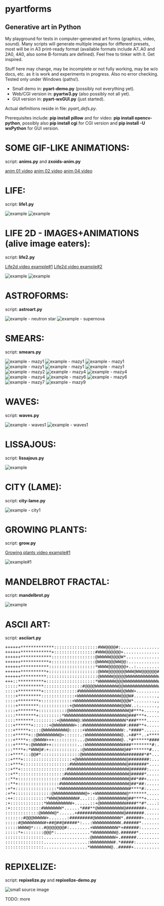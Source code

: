 # pyartforms

## Generative art in Python

My playground for tests in computer-generated art forms (graphics, video, sound). 
Many scripts will generate multiple images for different presets, most will be in A3 print-ready format (available formats include A7..A0 and 2A0, 4A0, also some B-formats are defined).
Feel free to tinker with it. Get inspired.

Stuff here may change, may be incomplete or not fully working, may be w/o docs, etc. 
as it is work and experiments in progress. Also no error checking. Tested only under Windows (paths!).

- Small demo in: **pyart-demo.py** (possibly not everything yet). 
- Web/CGI version in: **pyartw3.py** (also possibly not all yet). 
- GUI version in: **pyart-wxGUI.py** (just started).

Actual definitions reside in file: *pyart_defs.py*.

Prerequisites include: **pip install pillow** and for video: **pip install opencv-python**, 
possibly also **pip install cgi** for CGI version 
and **pip install -U wxPython** for GUI version.



# SOME GIF-LIKE ANIMATIONS:
script: **anims.py** and **zxoids-anim.py**

[anim 01 video](https://www.youtube.com/watch?v=-vyr4g9q0Go)
[anim 02 video](https://www.youtube.com/watch?v=3LewUnBFg2c)
[anim 04 video](https://www.youtube.com/watch?v=SGWo8JxQPTU)

# LIFE:
script: **life1.py**

![example](/examples/life-0003.png?raw=true "Life example")
![example](/examples/life-0007.png?raw=true "Life example")

# LIFE 2D - IMAGES+ANIMATIONS (alive image eaters):
script: **life2.py**

[Life2d video example#1](https://www.youtube.com/watch?v=FofqSbcO2W8)
[Life2d video example#2](https://www.youtube.com/watch?v=Ce1yVJNs3AM)

![example](/examples/zz-life2d-001-f2a.png?raw=true "Life example")
![example](/examples/zz-life2d-001-f2b.png?raw=true "Life example")

# ASTROFORMS:
script: **astroart.py**

![example - neutron star](/examples/zz-04-neutronstar-cir.png?raw=true "Astro example - neutron star")
![example - supernova](/examples/zz-astro-06-supernova-cir.png?raw=true "Astro example - supernova")

# SMEARS:
script: **smears.py**

![example - mazy1](/examples/SMEARS1-1748x1240-04-001-20190422132718.png?raw=true "Smears#1 example")
![example - mazy1](/examples/SMEARS1-1748x1240-23-001-20190422132718.png?raw=true "Smears#1 example")
![example - mazy1](/examples/SMEARS1-1748x1240-26-001-20190422132718.png?raw=true "Smears#1 example")
![example - mazy1](/examples/SMEARS1-1748x1240-27-001-20190422132718.png?raw=true "Smears#1 example")
![example - mazy1](/examples/SMEARS1-1748x1240-43-001-20190422132718.png?raw=true "Smears#1 example")
![example - mazy1](/examples/SMEARS1-1748x1240-46-001-20190422132718.png?raw=true "Smears#1 example")
![example - mazy2](/examples/SMEARS2-1748x1240-15-001-20190422133254.png?raw=true "Smears#2 example")
![example - mazy4](/examples/SMEARS4-1748x1240-01-001-20190422133419.png?raw=true "Smears#4 example")
![example - mazy4](/examples/SMEARS4-1748x1240-06-001-20190422133419.png?raw=true "Smears#4 example")
![example - mazy4](/examples/SMEARS4-1748x1240-37-001-20190422133419.png?raw=true "Smears#4 example")
![example - mazy6](/examples/SMEARS6-1748x1240-05-001-20190422133450.png?raw=true "Smears#6 example")
![example - mazy6](/examples/SMEARS6-1748x1240-09-001-20190422133450.png?raw=true "Smears#6 example")
![example - mazy7](/examples/SMEARS7-1748x1240-25-001-20190422133459.png?raw=true "Smears#7 example")
![example - mazy9](/examples/SMEARS9-1748x1240-33-001-20190422133516.png?raw=true "Smears#9 example")

# WAVES:
script: **waves.py**

![example - waves1](/examples/WAVES1-1748x1240-01-001-20190422130753.png?raw=true "Waves#1 example")
![example - waves1](/examples/WAVES1-4960x3507-02-001-20190422130757.png?raw=true "Waves#1 example")

# LISSAJOUS:
script: **lissajous.py**

![example](/examples/liss-0003.png?raw=true "Lissajous example")

# CITY (LAME):
script: **city-lame.py**

![example - city1](/examples/city1-4960x3507-01-001.png?raw=true "City#1 example")

# GROWING PLANTS:
script: **grow.py**

[Growing plants video example#1](https://www.youtube.com/watch?v=5HrdduqAdVk)

![example#1](/examples/tree0.png?raw=true "Tree example #1")

# MANDELBROT FRACTAL:
script: **mandelbrot.py**

![example](/examples/mandel-002.png?raw=true "Mandelbrot example")

# ASCII ART:
script: **asciiart.py**

<pre>
++++++*************:::::::::::::::::#WW@@@@#:..........................,,,,,,,...........
++++++************+::::::::::::::::#WWW@@@@@@+....................,.,,,,,,,,.............
++++++************:::::::::::::::::@WWWWW@@@@W*..................,,,,..,..,,,,...........
++++++***********+:::::::::::::::::@WWWW@@@WW@@:.................,,,,,,,,,,,,,,..........
++++++***********::::::::::::::::::*WWWW@@@@@@@+..:...............,,,,,,,,,,,,...........
++++++**********+:::::::::::::::::::@WWW@@@@@@@WWW@WW@@@@@@#+.....::+:+*#@@@*::++........
++++++**********::::::::::::::::::::@WWWWW@@@@@WWWWWWWWWWWWWWWWWWWWWWWWWWWWWWWWWWWW*.....
+++::**********+:::::::::::::::::::*WWWWWWW@@@WWWWWWWWWWWWWWWWWWWWWWWWWWWW*:**#@WWWW*....
:::::**********:::::::::::::::#@@@@WWWWWWWWW@@WWWWWWWWWWWWWWWWWWWWWW@+.,.........+:......
::::+*********+:::::::::::::#WWWWWWWWWWWWWWWW@@WWW+..........,,,.,,,.....................
::::+*********:::::::::::::+WWWWWWWWWWWWWWWWW@@@W#.........,,,,,,,.......................
::::+********+::::::::::::+WWWWWWWWWWWWWWWWWW@@@W*........,,,,,.,........................
::::+********::::::::::::+@WWWWWWWWWWWWWWWWWW@@WW..:.......,,,...........................
::::+*******+:::::::::::@WWWWWWWWWWWWWWWWWWWWWWW@#***+.....,.............................
::::********+:::::::::*WWWWWWWWWWWWWWWWWWWWWWWW@###***+..................................
::::*******:::::::::+@WWWWWW@:WWWWWWWWWWWWWWWWW*###****...................::++:..........
:::+******+::::::+@WWWWWWWW+::#WWWWWWWWWWWWWWW#:####**+............:+***********+........
:::+*****+::::@WWWWWWWWW@:::::+WWWWWWWWWWWWWWW:.*####*.......:+*********.....:+..........
:::+*****+::@WWWWWWWW@+::::::.:WWWWWWWWWWWWWW@..+##**..+************+....................
:::+****+::@WWWW+++:::::::::...@WWWWWWWWWWWWW@..*#******#####**+.........................
:::+****+:@WWWW#++::::::::::..:WWWWWWWWWWWWWWW###********#:.............................:
:::****+:*WWW@#:+:::::::::::.:@WWWWWWWWWWWWWWW@##*******#...............................:
::+****:::@@#*:::::::::::::::@WWWWWWWWWWWWWWWWW#######*#*...........................:::::
::+***+:::::::::::::::::::+@WWWWWWWWWWWWWWWWWWW@########:.............................:::
::+***+::::::::::::::::::#WWWWWWWWWWWWWWWWWWWWW@#######*..............................:::
::+**+::::::::::::::::::#WWWWWWWWWWWWWWWWWWWWWWW@######:.............................::::
::+**::::::::::::::::::#WWWWWWWWWWWWWWWWWWWWWWWW@#####*.............................:.:::
::**+:::::::::::::::::#WWWWWWWWWWWWWWWWWWWWWWWWW@##*##+.............................:::::
::**+::::::::::::::::#WWWWWWWWWWWWWWWWWWWWWWWWWW@##*##:........:...................::::::
:+*+::::::::::::::::*WWWWWWWWWWWWWWWWWWWWWWWWWWW#****#:........::::::.........:::.:::::::
:+*+::::::::::::::@WWWWWWWWWWWW@+:+WWWWWWWWWWWW@*******......:::::::::........:::::::::::
:++:::::::::::::*WWW@WWWWWWW#...:::.@WWWWWWWWWW@##****+......:::::::::......:::::::::::::
:+:::::::::::::*WWWWWWWWWW+......::+@WWWWWWWWWW####**#*....:::::::::::.......::::::::::::
:+::::::::::::#WWWWWWW*......*###**@WWWWWWWWWW@#######+.....::::::::::.....::::::::::::::
:::::::::::::@WWWWW@*......+#######WWWWWWWWWWW@#######.........::::::::......::::::::::::
:::::::#@@@WWWWW+.......:#########@WWWWWWWWWW*.######+...........::::::...:::::::::::::::
:::::#@WWWWWWWW#+##@##@#####*:...:WWWWWWWWWWW.######*.............::::::...::::::::::::::
:::::WWWW@*:::.#@@@@@@@#:........+WWWWWWWWWW*+######:.............:::::::..::::::::::::::
:::::*+::::::::@@@*:.............*WWWWWWWWW@.######*..............:::::::.:::::::::::::::
:::::::::::::::..................@WWWWWWWWW+.######.................:::::::::::::::::::::
:::::::::::::::.................:WWWWWWWWW#.*#####:.............:::::::::::::::::::::::::
:::::::::::::::.................*WWWWWWWW@..#####+...............::::::::..::::::::::::::
</pre>

# REPIXELIZE:
script: **repixelize.py** and **repixelize-demo.py**

![small source image](/playgroud/repixel-in/zz-zx-0011-1-cir.png?raw=true "small source image")

TODO: more

